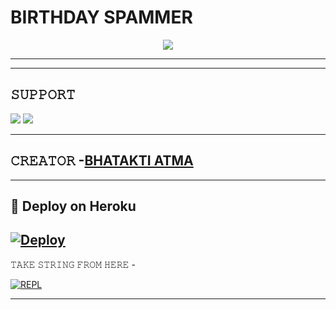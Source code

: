 # BIRTHDAY SPAMMER

<p align="center">
  <img src="https://telegra.ph/file/b8e3d5d94082a37b61d8a.jpg">
</p>


----


-------------------------------------------------

## 𝚂𝚄𝙿𝙿𝙾𝚁𝚃 
                          
<a href="https://t.me/DRAGONZ_SUPPORT"><img src="https://img.shields.io/badge/Join-SUPPORT%20GROUP-red.svg?logo=Telegram"></a>
<a href="https://t.me/A_BUT"><img src="https://img.shields.io/badge/Join-SUPPORT%20CHANNEL-red.svg?logo=Telegram"></a>

-------------------------------------------------

## 𝙲𝚁𝙴𝙰𝚃𝙾𝚁 -[BHATAKTI ATMA ](https://t.me/ZINDA_H_TU_MERE_LIYE_HEART_HACK)



-------------------------------------------------

## 🚀 Deploy on Heroku 
[![Deploy](https://www.herokucdn.com/deploy/button.svg)](https://heroku.com/deploy?template=https://github.com/King98179253/BIRTHDAYSPAM)
------------------------------------------------


𝚃𝙰𝙺𝙴 𝚂𝚃𝚁𝙸𝙽𝙶 𝙵𝚁𝙾𝙼 𝙷𝙴𝚁𝙴 - 

[![REPL](https://repl.it/badge/github/spandey112/SensibleUserbot)](https://t.me/A_BUT)
    
-------------------------------------------------



